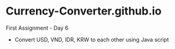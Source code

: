 # Currency-Converter.github.io
First Assignment - Day 6

* Convert USD, VND, IDR, KRW to each other using Java script

